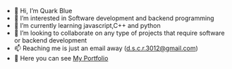 - 👋 Hi, I’m Quark Blue
- 👀 I’m interested in Software development and backend programming
- 🌱 I’m currently learning javascript,C++ and python
- 💞️ I’m looking to collaborate on any type of projects that require software or backend development
- 📫 Reaching me is just an email away (d.s.c.r.3012@gmail.com)
- 💼 Here you can see [My Portfolio](https://quarkblue.github.io/)

<!---
Quarkblue/Quarkblue is a ✨ special ✨ repository because its `README.md` (this file) appears on your GitHub profile.
You can click the Preview link to take a look at your changes.
--->
